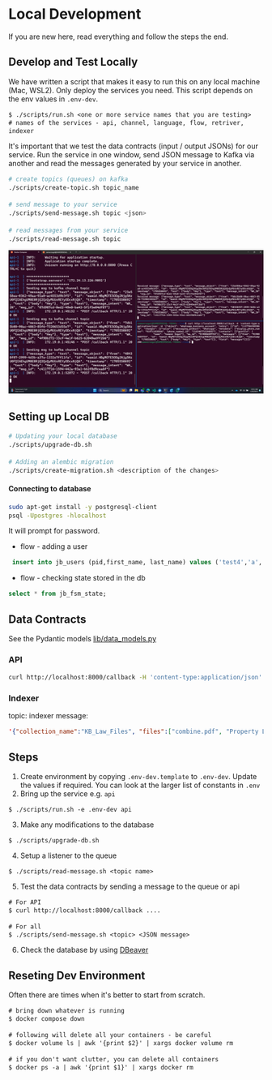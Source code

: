 # Local Development

If you are new here, read everything and follow the steps the end.

## Develop and Test Locally

We have written a script that makes it easy to run this on any local machine (Mac, WSL2). Only deploy the services you need. This script depends on the env values in `.env-dev`.

```
$ ./scripts/run.sh <one or more service names that you are testing>
# names of the services - api, channel, language, flow, retriver, indexer
```

It's important that we test the data contracts (input / output JSONs) for our service. Run the service in one window, send JSON message to Kafka via another and read the messages generated by your service in another.

```bash
# create topics (queues) on kafka
./scripts/create-topic.sh topic_name

# send message to your service
./scripts/send-message.sh topic <json>

# read messages from your service
./scripts/read-message.sh topic
```

![](../../../assets/local-terminal.png)

## Setting up Local DB

```bash
# Updating your local database
./scripts/upgrade-db.sh

# Adding an alembic migration
./scripts/create-migration.sh <description of the changes>
```

#### Connecting to database

```bash
sudo apt-get install -y postgresql-client
psql -Upostgres -hlocalhost
```

It will prompt for password.

* flow - adding a user

```sql
 insert into jb_users (pid,first_name, last_name) values ('test4','a','b');
```

* flow - checking state stored in the db

```sql
select * from jb_fsm_state;
```

## Data Contracts

See the Pydantic models [lib/data\_models.py](../../../how-tos/lib/data\_models.py)

### API

```bash
curl http://localhost:8000/callback -H 'content-type:application/json' -d '{"object": "whatsapp_business_account", "entry": [{"id": "112776635030672", "changes": [{"value": {"messaging_product": "whatsapp", "metadata": {"display_phone_number": "919711028566", "phone_number_id": "116346771524855"}, "contacts": [{"profile": {"name": "Test User"}, "wa_id": "919999999999"}], "messages": [{"from": "919999999999", "id": "wamid.HBgMOTE5ODg2Njg5NzU0FQIAEhgUM0E0RjQ2QzQyMUUxREYyODcxNjQA", "timestamp": "1705550692", "text": {"body": "Hey"}, "type": "text"}]}, "field": "messages"}]}]}'
```

### Indexer

topic: indexer message:

```json
'{"collection_name":"KB_Law_Files", "files":["combine.pdf", "Property Law.xlsx", "Information Technology Laws.xlsx", "Family Laws for Succession and Inheritance.xlsx", "Senior Citizens Rights.xlsx", "Motor Vehicles Act.xlsx", "Income Tax Compliance.xlsx", "Cyber Crimes.xlsx", "Disability Rights.xlsx", "Women Rights.xlsx", "Law related to SC and ST.xlsx", "Medical Termination of Pregnancy.xlsx", "Mental Health.xlsx", "Narcotics and Psycotropic Substances.xlsx", "Formation of Company and Corporate Social Responsibility.xlsx", "POCSO Act.xlsx", "SEBI Regulations.xlsx", "Legal Services in India.xlsx", "Transgender Rights.xlsx", "Farmer Rights.xlsx", "Arbitration Conciliation.xlsx", "Labour Laws.xlsx"]}'
```

## Steps

1. Create environment by copying `.env-dev.template` to `.env-dev`. Update the values if required. You can look at the larger list of constants in `.env`
2. Bring up the service e.g. `api`

```
$ ./scripts/run.sh -e .env-dev api
```

3. Make any modifications to the database

```
$ ./scripts/upgrade-db.sh
```

4. Setup a listener to the queue

```
$ ./scripts/read-message.sh <topic name>
```

5. Test the data contracts by sending a message to the queue or api

```
# For API
$ curl http://localhost:8000/callback ....

# For all
$ ./scripts/send-message.sh <topic> <JSON message>
```

6. Check the database by using [DBeaver](https://dbeaver.io/)

## Reseting Dev Environment

Often there are times when it's better to start from scratch.

```
# bring down whatever is running
$ docker compose down

# following will delete all your containers - be careful
$ docker volume ls | awk '{print $2}' | xargs docker volume rm

# if you don't want clutter, you can delete all containers
$ docker ps -a | awk '{print $1}' | xargs docker rm
```
